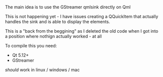 The main idea is to use the GStreamer qmlsink directly on Qml

This is not happening yet - I have issues creating a QQuickItem that
actually handles the sink and is able to display the elements.

This is a "back from the beggining" as I deleted the old code when I
got into a position where nothign actually worked - at all

To compile this you need:
- Qt 5.12+
- GStreamer

*should* work in linux / windows / mac

